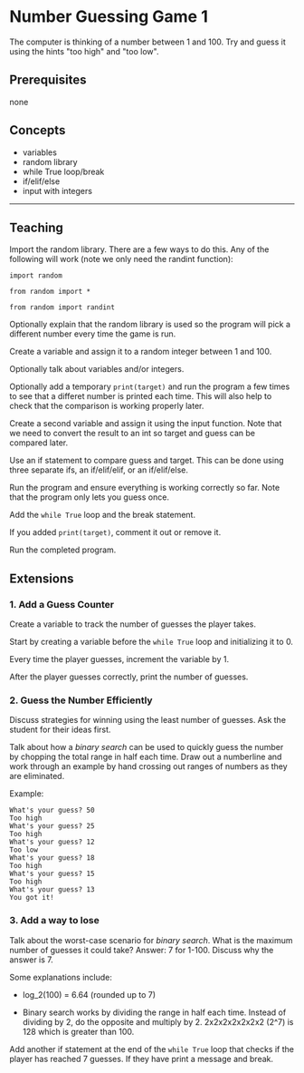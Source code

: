 # Number Guessing Game 1
The computer is thinking of a number between 1 and 100. Try and guess it using the hints "too high" and "too low".

## Prerequisites
none

## Concepts
- variables
- random library
- while True loop/break
- if/elif/else
- input with integers

---

## Teaching

Import the random library. There are a few ways to do this. Any of the following will work (note we only need the randint function):

`import random`

`from random import *`

`from random import randint`

Optionally explain that the random library is used so the program will pick a different number every time the game is run.

Create a variable and assign it to a random integer between 1 and 100.

Optionally talk about variables and/or integers.

Optionally add a temporary `print(target)` and run the program a few times to see that a differet number is printed each time. This will also help to check that the comparison is working properly later.

Create a second variable and assign it using the input function. Note that we need to convert the result to an int so target and guess can be compared later.

Use an if statement to compare guess and target. This can be done using three separate ifs, an if/elif/elif, or an if/elif/else.

Run the program and ensure everything is working correctly so far. Note that the program only lets you guess once.

Add the `while True` loop and the break statement.

If you added `print(target)`, comment it out or remove it.

Run the completed program.

## Extensions

### 1. Add a Guess Counter

Create a variable to track the number of guesses the player takes.

Start by creating a variable before the `while True` loop and initializing it to 0.

Every time the player guesses, increment the variable by 1.

After the player guesses correctly, print the number of guesses.

### 2. Guess the Number Efficiently

Discuss strategies for winning using the least number of guesses. Ask the student for their ideas first.

Talk about how a *binary search* can be used to quickly guess the number by chopping the total range in half each time. Draw out a numberline and work through an example by hand crossing out ranges of numbers as they are eliminated.

Example:

    What's your guess? 50
    Too high
    What's your guess? 25
    Too high
    What's your guess? 12
    Too low
    What's your guess? 18
    Too high
    What's your guess? 15
    Too high
    What's your guess? 13
    You got it!

### 3. Add a way to lose

Talk about the worst-case scenario for *binary search*. What is the maximum number of guesses it could take? Answer: 7 for 1-100. Discuss why the answer is 7.

Some explanations include:

- log_2(100) = 6.64 (rounded up to 7)

- Binary search works by dividing the range in half each time. Instead of dividing by 2, do the opposite and multiply by 2. 2x2x2x2x2x2x2 (2^7) is 128 which is greater than 100.

Add another if statement at the end of the `while True` loop that checks if the player has reached 7 guesses. If they have print a message and break.
